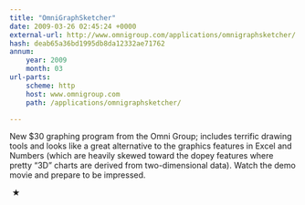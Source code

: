 ```yaml
---
title: "OmniGraphSketcher"
date: 2009-03-26 02:45:24 +0000
external-url: http://www.omnigroup.com/applications/omnigraphsketcher/
hash: deab65a36bd1995db8da12332ae71762
annum:
    year: 2009
    month: 03
url-parts:
    scheme: http
    host: www.omnigroup.com
    path: /applications/omnigraphsketcher/

---
```


New $30 graphing program from the Omni Group; includes terrific drawing tools and looks like a great alternative to the graphics features in Excel and Numbers (which are heavily skewed toward the dopey features where pretty “3D” charts are derived from two-dimensional data). Watch the demo movie and prepare to be impressed.



 ★ 


